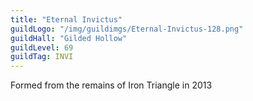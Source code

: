 ```yaml
---
title: "Eternal Invictus"
guildLogo: "/img/guildimgs/Eternal-Invictus-128.png"
guildHall: "Gilded Hollow"
guildLevel: 69
guildTag: INVI
---
```


Formed from the remains of Iron Triangle in 2013